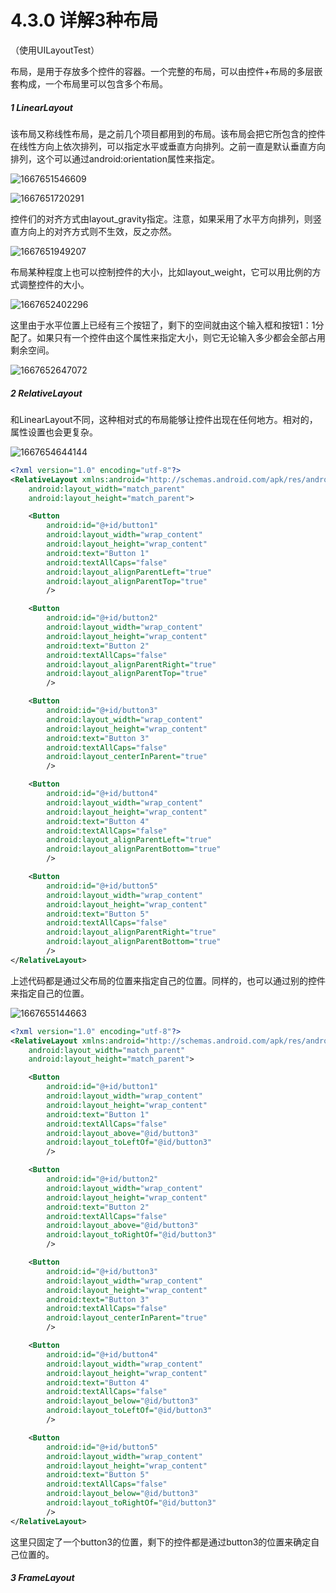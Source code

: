 # 4.3.0 详解3种布局

（使用UILayoutTest）

布局，是用于存放多个控件的容器。一个完整的布局，可以由控件+布局的多层嵌套构成，一个布局里可以包含多个布局。

##### 1 LinearLayout

该布局又称线性布局，是之前几个项目都用到的布局。该布局会把它所包含的控件在线性方向上依次排列，可以指定水平或垂直方向排列。之前一直是默认垂直方向排列，这个可以通过android:orientation属性来指定。

![1667651546609](image/4.3.0详解3种布局/1667651546609.png)

![1667651720291](image/4.3.0详解3种布局/1667651720291.png)

控件们的对齐方式由layout_gravity指定。注意，如果采用了水平方向排列，则竖直方向上的对齐方式则不生效，反之亦然。

![1667651949207](image/4.3.0详解3种布局/1667651949207.png)

布局某种程度上也可以控制控件的大小，比如layout_weight，它可以用比例的方式调整控件的大小。

![1667652402296](image/4.3.0详解3种布局/1667652402296.png)

这里由于水平位置上已经有三个按钮了，剩下的空间就由这个输入框和按钮1：1分配了。如果只有一个控件由这个属性来指定大小，则它无论输入多少都会全部占用剩余空间。

![1667652647072](image/4.3.0详解3种布局/1667652647072.png)

##### 2 RelativeLayout

和LinearLayout不同，这种相对式的布局能够让控件出现在任何地方。相对的，属性设置也会更复杂。

![1667654644144](image/4.3.0详解3种布局/1667654644144.png)

```xml
<?xml version="1.0" encoding="utf-8"?>
<RelativeLayout xmlns:android="http://schemas.android.com/apk/res/android"
    android:layout_width="match_parent"
    android:layout_height="match_parent">

    <Button
        android:id="@+id/button1"
        android:layout_width="wrap_content"
        android:layout_height="wrap_content"
        android:text="Button 1"
        android:textAllCaps="false"
        android:layout_alignParentLeft="true"
        android:layout_alignParentTop="true"
        />

    <Button
        android:id="@+id/button2"
        android:layout_width="wrap_content"
        android:layout_height="wrap_content"
        android:text="Button 2"
        android:textAllCaps="false"
        android:layout_alignParentRight="true"
        android:layout_alignParentTop="true"
        />

    <Button
        android:id="@+id/button3"
        android:layout_width="wrap_content"
        android:layout_height="wrap_content"
        android:text="Button 3"
        android:textAllCaps="false"
        android:layout_centerInParent="true"
        />

    <Button
        android:id="@+id/button4"
        android:layout_width="wrap_content"
        android:layout_height="wrap_content"
        android:text="Button 4"
        android:textAllCaps="false"
        android:layout_alignParentLeft="true"
        android:layout_alignParentBottom="true"
        />

    <Button
        android:id="@+id/button5"
        android:layout_width="wrap_content"
        android:layout_height="wrap_content"
        android:text="Button 5"
        android:textAllCaps="false"
        android:layout_alignParentRight="true"
        android:layout_alignParentBottom="true"
        />
</RelativeLayout>
```

上述代码都是通过父布局的位置来指定自己的位置。同样的，也可以通过别的控件来指定自己的位置。

![1667655144663](image/4.3.0详解3种布局/1667655144663.png)

```xml
<?xml version="1.0" encoding="utf-8"?>
<RelativeLayout xmlns:android="http://schemas.android.com/apk/res/android"
    android:layout_width="match_parent"
    android:layout_height="match_parent">

    <Button
        android:id="@+id/button1"
        android:layout_width="wrap_content"
        android:layout_height="wrap_content"
        android:text="Button 1"
        android:textAllCaps="false"
        android:layout_above="@id/button3"
        android:layout_toLeftOf="@id/button3"
        />

    <Button
        android:id="@+id/button2"
        android:layout_width="wrap_content"
        android:layout_height="wrap_content"
        android:text="Button 2"
        android:textAllCaps="false"
        android:layout_above="@id/button3"
        android:layout_toRightOf="@id/button3"
        />

    <Button
        android:id="@+id/button3"
        android:layout_width="wrap_content"
        android:layout_height="wrap_content"
        android:text="Button 3"
        android:textAllCaps="false"
        android:layout_centerInParent="true"
        />

    <Button
        android:id="@+id/button4"
        android:layout_width="wrap_content"
        android:layout_height="wrap_content"
        android:text="Button 4"
        android:textAllCaps="false"
        android:layout_below="@id/button3"
        android:layout_toLeftOf="@id/button3"
        />

    <Button
        android:id="@+id/button5"
        android:layout_width="wrap_content"
        android:layout_height="wrap_content"
        android:text="Button 5"
        android:textAllCaps="false"
        android:layout_below="@id/button3"
        android:layout_toRightOf="@id/button3"
        />
</RelativeLayout>
```

这里只固定了一个button3的位置，剩下的控件都是通过button3的位置来确定自己位置的。

##### 3 FrameLayout
